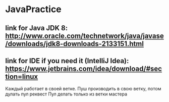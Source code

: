 # JavaPractice

## link for Java JDK 8: http://www.oracle.com/technetwork/java/javase/downloads/jdk8-downloads-2133151.html
## link for IDE if you need it (IntelliJ Idea): https://www.jetbrains.com/idea/download/#section=linux

Каждый работает в своей ветке. Пуш производить в свою ветку, потом дулать пул реквест
Пул делать только из ветки мастера

